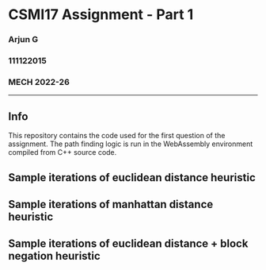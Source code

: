 # CSMI17 Assignment - Part 1
### Arjun G
### 111122015
### MECH 2022-26
---
## Info
This repository contains the code used for the first question of the assignment. The path finding logic is run in the WebAssembly environment compiled from C++ source code.

## Sample iterations of euclidean distance heuristic
[](videos/1.mp4)

## Sample iterations of manhattan distance heuristic
[](videos/2.mp4)

## Sample iterations of euclidean distance + block negation heuristic
[](videos/3.mp4)
